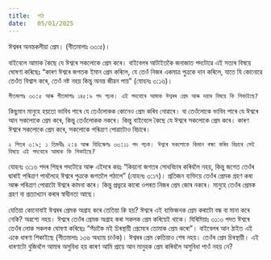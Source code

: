 ```yaml
---
title:  পাঠ
date:   05/01/2025
---
```

ঈশ্বৰৰ অনন্তকলীয়া প্ৰেম। (গীতমালাঃ ৩৩:৫)।

বাইবেলে আমাক কৈছে যে ঈশ্বৰে সকলোকে প্ৰেম কৰে। বাইবেলৰ আটাইতকৈ জনাজাত পদটোৱে এই সত্যৰ বিষয়ে ঘোষণা কৰিছেঃ “কাৰণ ঈশ্বৰে জগতক ইমান প্ৰেম কৰিলে, যে তেওঁ নিজৰ একমাত্ৰ পুত্ৰকে দান কৰিলে, যাতে যি কোনোৱে তেওঁত বিশ্বাস কৰে, তেওঁ নষ্ট নহয় কিন্তু অনন্ত জীৱন পায়” (যোহনঃ ৩:১৬)।

`গীতমালাঃ ৩৩:৫ আৰু গীতমালাঃ ১৪৫:৯ পদ পঢ়ক। এই পদবোৰে আমাক ঈশ্বৰৰ প্ৰেম আৰু দয়াৰ বিষয়ে কি শিকাইছে?`

কিছুমান মানুহে হয়তো ভাবিব পাৰে যে তেওঁলোকক কোনেও প্ৰেম কৰিব নোৱাৰে। বা তেওঁলোকে ভাবিব পাৰে যে ঈশ্বৰে আন সকলোকে প্ৰেম কৰে, কিন্তু তেওঁলোকক নকৰে। কিন্তু বাইবেলে কৈছে যে ঈশ্বৰে সকলোকে প্ৰেম কৰে। কাৰণ ঈশ্বৰে সকলোকে প্ৰেম কৰে, সকলোকে পৰিত্ৰাণ পোৱাটোও বিচাৰে।

`২ পিতৰ ৩:৯; ১ তিমথীঃ ২:৪ আৰু যিহিস্কেলঃ ৩৩:১১ পদ পঢ়ক। ঈশ্বৰে সকলোকে কিমান ৰক্ষা কৰিব বিচাৰে সেই বিষয়ে এই পদবোৰে আমাক কি শিকাইছে?`

যোহনঃ ৩:১৬ পদৰ পিছৰ পদটোৱে আৰু এইদৰে কয়ঃ “কিয়নো জগতৰ সোধবিচাৰ কৰিবলৈ নহয়, কিন্তু জগেত তেওঁৰ দ্বাৰাই পৰিত্ৰাণ পাবলৈহে ঈশ্বৰে পুত্ৰকে জগতলৈ পঠালে” (যোহনঃ ৩:১৭)। প্ৰতিজন ব্যক্তিয়ে তেওঁৰ প্ৰেমক গ্ৰহণ কৰা আৰু পৰিত্ৰাণ পোৱাটো ঈশ্বৰে কামনা কৰে। কিন্তু প্ৰভুৱে কাৰো ওপৰত নিজৰ প্ৰেম জোৰ নকৰে। মানুহে তেওঁৰ প্ৰেমক গ্ৰহণ বা প্ৰত্যাখ্যান কৰাৰ স্বাধীনতা আছে।

যেতিয়া কোনোবাই ঈশ্বৰৰ প্ৰেমক অগ্ৰাহ কৰে তেতিয়া কি হয়? ঈশ্বৰে এই ব্যক্তিজনক প্ৰেম কৰাটো বন্ধ বা মানা কৰে নেকি? অৱশ্যে নহয়। ঈশ্বৰে তেওঁৰ প্ৰেমক অগ্ৰাহ কৰা সকলক প্ৰেম কৰিয়েই থাকে। যিৰিমিয়াঃ ৩১:৩ পদত ঈশ্বৰে তেওঁৰ লোক সকলক ঘোষণা কৰিছেঃ “সঁচাকৈ মই চিৰস্থায়ী প্ৰেমেৰে তোমাক প্ৰেম কৰো”। বাইবেলৰ আন ঠাইত এই একে ধাৰণা শিকাইছে (গীতমালাঃ ১৩৬ অধ্যায় চাওঁক)। ঈশ্বৰৰ প্ৰেম কেতিয়াও শেষ নহয়। তেওঁৰ প্ৰেম চিৰস্থায়ী। এই ধাৰণাটো বুজিবলৈ আমাৰ অসুবিধা হয় কাৰণ আমি প্ৰায়ে আন মানুহক প্ৰেম কৰিবলৈ অসুবিধা পাওঁ নহয় নে?